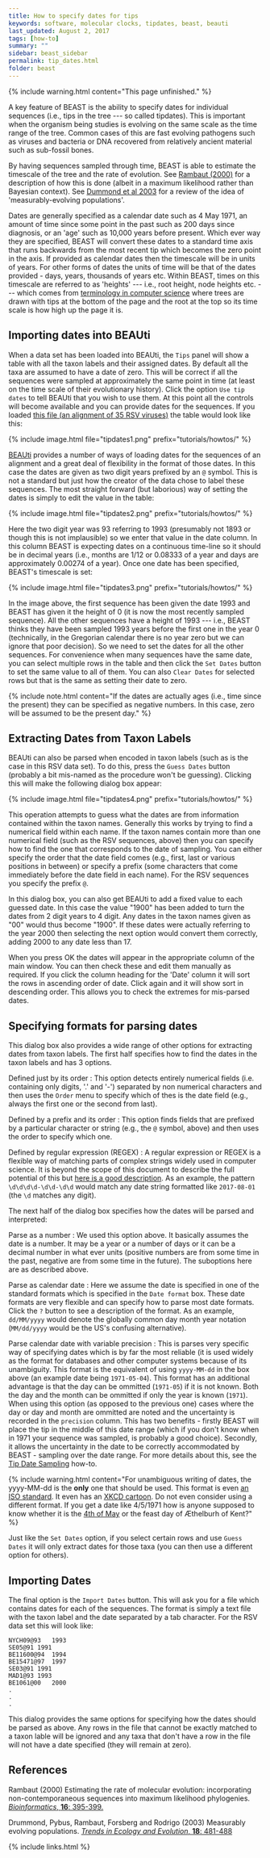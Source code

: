 ```yaml
---
title: How to specify dates for tips
keywords: software, molecular clocks, tipdates, beast, beauti
last_updated: August 2, 2017
tags: [how-to]
summary: ""
sidebar: beast_sidebar
permalink: tip_dates.html
folder: beast
---
```


{% include warning.html content="This page unfinished." %}

A key feature of BEAST is the ability to specify dates for individual sequences (i.e., tips in the tree --- so called tipdates). This is important when the organism being studies is evolving on the same scale as the time range of the tree. Common cases of this are fast evolving pathogens such as viruses and bacteria or DNA recovered from relatively ancient material such as sub-fossil bones.

By having sequences sampled through time, BEAST is able to estimate the timescale of the tree and the rate of evolution. See [Rambaut (2000)](#references) for a description of how this is done (albeit in a maximum likelihood rather than Bayesian context). See [Dummond et al 2003](#references) for a review of the idea of 'measurably-evolving populations'. 

Dates are generally specified as a calendar date such as 4 May 1971, an amount of time since some point in the past such as 200 days since diagnosis, or an 'age' such as 10,000 years before present. Which ever way they are specified, BEAST will convert these dates to a standard time axis that runs backwards from the most recent tip which becomes the zero point in the axis. If provided as calendar dates then the timescale will be in units of years. For other forms of dates the units of time will be that of the dates provided - days, years, thousands of years etc. Within BEAST, times on this timescale are referred to as 'heights' --- i.e., root height, node heights etc. --- which comes from [terminology in computer science](https://en.wikipedia.org/wiki/Tree_(data_structure)) where trees are drawn with tips at the bottom of the page and the root at the top so its time scale is how high up the page it is.

## Importing dates into BEAUti

When a data set has been loaded into BEAUti, the `Tips` panel will show a table with all the taxon labels and their assigned dates. By default all the taxa are assumed to have a date of zero. This will be correct if all the sequences were sampled at approximately the same point in time (at least on the time scale of their evolutionary history). Click the option `Use tip dates` to tell BEAUti that you wish to use them. At this point all the controls will become available and you can provide dates for the sequences. If you loaded [this file (an alignment of 35 RSV viruses)](/tutorials/howtos/files/RSVA.nex) the table would look like this:
 
{% include image.html file="tipdates1.png" prefix="tutorials/howtos/" %}

[BEAUti](beauti) provides a number of ways of loading dates for the sequences of an alignment and a great deal of flexibility in the format of those dates. In this case the dates are given as two digit years prefixed by an `@` symbol. This is not a standard but just how the creator of the data chose to label these sequences. The most straight forward (but laborious) way of setting the dates is simply to edit the value in the table:

{% include image.html file="tipdates2.png" prefix="tutorials/howtos/" %}<br />

Here the two digit year was 93 referring to 1993 (presumably not 1893 or though this is not implausible) so we enter that value in the date column. In this column BEAST is expecting dates on a continuous time-line so it should be in decimal years (i.e., months are 1/12 or 0.08333 of a year and days are approximately 0.00274 of a year). Once one date has been specified, BEAST's timescale is set: 

{% include image.html file="tipdates3.png" prefix="tutorials/howtos/" %}<br />

In the image above, the first sequence has been given the date 1993 and BEAST has given it the height of 0 (it is now the most recently sampled sequence). All the other sequences have a height of 1993 --- i.e., BEAST thinks they have been sampled 1993 years before the first one in the year 0 (technically, in the Gregorian calendar there is no year zero but we can ignore that poor decision).  So we need to set the dates for all the other sequences. For convenience when many sequences have the same date, you can select multiple rows in the table and then click the `Set Dates` button to set the same value to all of them. You can also `Clear Dates` for selected rows but that is the same as setting their date to zero.

{% include note.html content="If the dates are actually ages (i.e., time since the present) they can be specified as negative numbers. In this case, zero will be assumed to be the present day." %} 

## Extracting Dates from Taxon Labels

BEAUti can also be parsed when encoded in taxon labels (such as is the case in this RSV data set). To do this, press the `Guess Dates` button (probably a bit mis-named as the procedure won't be guessing). Clicking this will make the following dialog box appear:

{% include image.html file="tipdates4.png" prefix="tutorials/howtos/" %}

This operation attempts to guess what the dates are from information contained within the taxon names. Generally this works by trying to find a numerical field within each name. If the taxon names contain more than one numerical field (such as the RSV sequences, above) then you can specify how to find the one that corresponds to the date of sampling. You can either specify the order that the date field comes (e.g., first, last or various positions in between) or specify a prefix (some characters that come immediately before the date field in each name). For the RSV sequences you specify the prefix `@`.

In this dialog box, you can also get BEAUti to add a fixed value to each guessed date. In this case the value "1900" has been added to turn the dates from 2 digit years to 4 digit. Any dates in the taxon names given as "00" would thus become "1900". If these dates were actually referring to the year 2000 then selecting the next option would convert them correctly, adding 2000 to any date less than 17.

When you press OK the dates will appear in the appropriate column of the main window. You can then check these and edit them manually as required. If you click the column heading for the 'Date' column it will sort the rows in ascending order of date. Click again and it will show sort in descending order. This allows you to check the extremes for mis-parsed dates.

## Specifying formats for parsing dates

This dialog box also provides a wide range of other options for extracting dates from taxon labels. The first half specifies how to find the dates in the taxon labels and has 3 options.

Defined just by its order
: This option detects entirely numerical fields (i.e. containing only digits, '.' and '-') separated by non numerical characters and then uses the `Order` menu to specify which of thes is the date field (e.g., always the first one or the second from last).

Defined by a prefix and its order
: This option finds fields that are prefixed by a particular character or string (e.g., the `@` symbol, above) and then uses the order to specify which one.

Defined by regular expression (REGEX)
: A regular expression or REGEX is a flexible way of matching parts of complex strings widely used in computer science. It is beyond the scope of this document to describe the full potential of this but [here is a good description](https://en.wikipedia.org/wiki/Regular_expression). As an example, the pattern `\d\d\d\d-\d\d-\d\d` would match any date string formatted like `2017-08-01` (the `\d` matches any digit).

The next half of the dialog box specifies how the dates will be parsed and interpreted:

Parse as a number
: We used this option above. It basically assumes the date is a number. It may be a year or a number of days or it can be a decimal number in what ever units (positive numbers are from some time in the past, negative are from some time in the future). The suboptions here are as described above.

Parse as calendar date
: Here we assume the date is specified in one of the standard formats which is specified in the `Date format` box. These date formats are very flexible and can specify how to parse most date formats. Click the `?` button to see a description of the format. As an example, `dd/MM/yyyy` would denote the globally common day month year notation (`MM/dd/yyyy` would be the US's confusing alternative).

Parse calendar date with variable precision
: This is parses very specific way of specifying dates which is by far the most reliable (it is used widely as the format for databases and other computer systems because of its unambiguity. This format is the equivalent of using `yyyy-MM-dd` in the box above (an example date being `1971-05-04`). This format has an additional advantage is that the day can be ommitted (`1971-05`) if it is not known. Both the day and the month can be ommitted if only the year is known (`1971`). When using this option (as opposed to the previous one) cases where the day or day and month are ommitted are noted and the uncertainty is recorded in the `precision` column. This has two benefits - firstly BEAST will place the tip in the middle of this date range (which if you don't know when in 1971 your sequence was sampled, is probably a good choice). Secondly, it allows the uncertainty in the date to be correctly accommodated by BEAST - sampling over the date range. For more details about this, see the [Tip Date Sampling](tip_date_sampling) how-to.

{% include warning.html content="For unambiguous writing of dates, the yyyy-MM-dd is the **only** one that should be used. This format is even [an ISO standard](https://en.wikipedia.org/wiki/ISO_8601). It even has an [XKCD cartoon](https://www.xkcd.com/1179/). Do not even consider using a different format. If you get a date like 4/5/1971 how is anyone supposed to know whether it is the [4th of May](https://en.wikipedia.org/wiki/Star_Wars_Day) or the feast day of Æthelburh of Kent?" %}

Just like the `Set Dates` option, if you select certain rows and use `Guess Dates` it will only extract dates for those taxa (you can then use a different option for others).

## Importing Dates

The final option is the `Import Dates` button. This will ask you for a file which contains dates for each of the sequences. The format is simply a text file with the taxon label and the date separated by a tab character. For the RSV data set this will look like:

```
NYCH09@93	1993
SE05@91	1991
BE11600@94	1994
BE15471@97	1997
SE03@91	1991
MAD1@93	1993
BE1061@00	2000
.
.
.
```

This dialog provides the same options for specifying how the dates should be parsed as above. Any rows in the file that cannot be exactly matched to a taxon lable will be ignored and any taxa that don't have a row in the file will not have a date specified (they will remain at zero).

## References

Rambaut (2000) Estimating the rate of molecular evolution: incorporating non-contemporaneous sequences into maximum likelihood phylogenies. [*Bioinformatics*, **16**: 395-399.](https://academic.oup.com/bioinformatics/article/16/4/395/187233/Estimating-the-rate-of-molecular-evolution)

Drummond, Pybus, Rambaut, Forsberg and Rodrigo (2003) Measurably evolving populations. [*Trends in Ecology and Evolution*, **18**: 481-488](https://doi.org/10.1016/S0169-5347(03)00216-7)

{% include links.html %}
